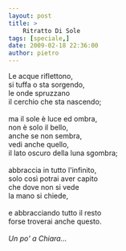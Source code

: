 ```yaml
---
layout: post
title: >
    Ritratto Di Sole
tags: [speciale,]
date: 2009-02-18 22:36:00
author: pietro
---
```

Le acque riflettono,<br/>si tuffa o sta sorgendo,<br/>le onde spruzzano<br/>il cerchio che sta nascendo;<br/><br/>ma il sole è luce ed ombra,<br/>non è solo il bello,<br/>anche se non sembra,<br/>vedi anche quello,<br/>il lato oscuro della luna sgombra;<br/><br/>abbraccia in tutto l'infinito,<br/>solo così potrai aver capito<br/>che dove non si vede<br/>la mano si chiede,<br/><br/>e abbracciando tutto il resto<br/>forse troverai anche questo.<br/><br/><span style="font-style: italic">Un po' a Chiara...</span>
